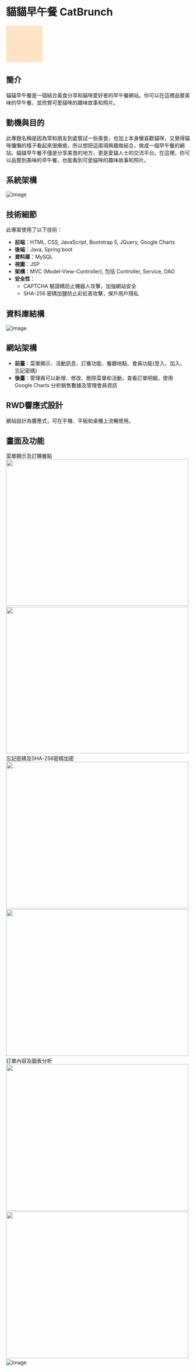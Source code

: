 # 貓貓早午餐 CatBrunch

<img src="https://raw.githubusercontent.com/Ryanfood/Catbrunch/master/src/main/resources/static/img/Logo/Logo.gif" alt="CatBrunch Logo" width="100" height="100">

## 簡介
貓貓早午餐是一個結合美食分享和貓咪愛好者的早午餐網站。你可以在這裡品嘗美味的早午餐，並欣賞可愛貓咪的趣味故事和照片。

## 動機與目的
此專題名稱是因為常和朋友到處嘗試一些美食，也加上本身蠻喜歡貓咪，又覺得貓咪慵懶的樣子看起來很療癒，所以想把這兩項興趣做結合，做成一個早午餐的網站。貓貓早午餐不僅是分享美食的地方，更是愛貓人士的交流平台。在這裡，你可以品嘗到美味的早午餐，也能看到可愛貓咪的趣味故事和照片。

## 系統架構
![image](https://github.com/Ryanfood/Catbrunch/assets/163374121/8bce8ff9-8103-4dfb-8f75-d93828313bd3)


## 技術細節
此專案使用了以下技術：
- **前端**：HTML, CSS, JavaScript, Bootstrap 5, JQuery, Google Charts
- **後端**：Java, Spring boot
- **資料庫**：MySQL
- **視圖**：JSP
- **架構**：MVC (Model-View-Controller), 包括 Controller, Service, DAO
- **安全性**：
  - CAPTCHA 驗證碼防止機器人攻擊，加強網站安全
  - SHA-256 密碼加鹽防止彩虹表攻擊，保戶用戶隱私

## 資料庫結構
![image](https://github.com/Ryanfood/Catbrunch/assets/163374121/1ddcbb28-0907-4a64-9082-fac226b1637a)


## 網站架構
- **前臺**：菜單顯示、活動訊息、訂餐功能、餐廳地點、會員功能(登入、加入、忘記密碼)
- **後臺**：管理員可以新增、修改、刪除菜單和活動，查看訂單明細，使用 Google Charts 分析銷售數據及管理會員資訊

## RWD響應式設計
網站設計為響應式，可在手機、平板和桌機上流暢使用。

## 畫面及功能
菜單顯示及訂購餐點
<img src="https://github.com/Ryanfood/Catbrunch/assets/163374121/56e48825-6577-4100-9717-154281dc0e6a" width="500" height="400">
<img src="https://github.com/Ryanfood/Catbrunch/assets/163374121/e089d2ed-e9c8-4022-85a8-43391856febf" width="500" height="400">
<br>
忘記密碼及SHA-256密碼加密
<img src="https://github.com/Ryanfood/Catbrunch/assets/163374121/0af78210-7ab4-4abc-a763-a76b39818e91" width="500" height="400">
<img src="https://github.com/Ryanfood/Catbrunch/assets/163374121/556deb80-d090-49ed-b341-06cde971ee4a" width="500" height="400">
<br>
訂單內容及圖表分析
<img src="https://github.com/Ryanfood/Catbrunch/assets/163374121/f9af80b0-2b55-4ab6-b442-f5db513423a3" width="500" height="400">
<img src="https://github.com/Ryanfood/Catbrunch/assets/163374121/320160a7-0189-4397-9b43-9b03c8536337" width="500" height="400">
<br>
![image](https://github.com/Ryanfood/Catbrunch/assets/163374121/f9af80b0-2b55-4ab6-b442-f5db513423a3)











